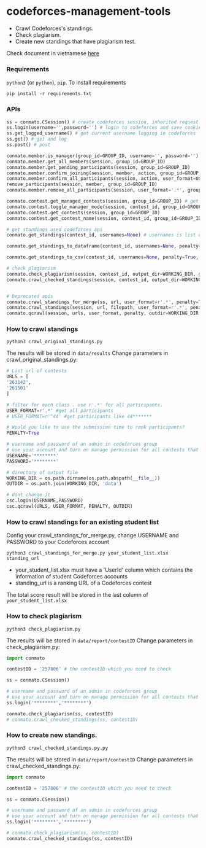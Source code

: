 # codeforces-management-tools
* Crawl Codeforces's standings.
* Check plagiarism.
* Create new standings that have plagiarism test.

Check document in vietnamese [here](https://github.com/ngocjr7/codeforces-management-tools/blob/master/README-vi.md)
### Requirements
```python3``` (or ```python```), ```pip```. To install requirements

```shell
pip install -r requirements.txt
```

### APIs
```python
ss = conmato.CSession() # create codeforces session, inherited request.Session()
ss.login(username='',password='') # login to codeforces and save cookie to ss
ss.get_logged_username() # get current username logging in codeforces
ss.get() # get and log
ss.post() # post

conmato.member.is_manager(group_id=GROUP_ID, username='', password='')
conmato.member.get_all_members(session, group_id=GROUP_ID)
conmato.member.get_pending_participants(session, group_id=GROUP_ID)
conmato.member.confirm_joining(session, member, action, group_id=GROUP_ID)
conmato.member.confirm_all_participants(session, action, user_format=USER_FORMAT, group_id=GROUP_ID)
remove_participants(session, member, group_id=GROUP_ID)
conmato.member.remove_all_participants(session, user_format='.*', group_id=GROUP_ID)

conmato.contest.get_managed_contests(session, group_id=GROUP_ID) # get all contests and toggle manager mode for all contests
conmato.contest.toggle_manager_mode(session, contest_id, group_id=GROUP_ID)
conmato.contest.get_contests(session, group_id=GROUP_ID)
conmato.contest.get_contest_name(session, contest_id, group_id=GROUP_ID)

# get standings used codeforces api
conmato.get_standings(contest_id, usernames=None) # usernames is list of user example usernames=['43152676NgocDM','45164787LanPD']

conmato.get_standings_to_dataframe(contest_id, usernames=None, penalty=True, get_name=False) # if get_name = True -> return dataframe, contestname else return dataframe

conmato.get_standings_to_csv(contest_id, usernames=None, penalty=True, outdir=WORKING_DIR) # create file csv in outdir, return dataframe, contestname 

# check plagiarism
conmato.check_plagiarism(session, contest_id, output_dir=WORKING_DIR, group_id=GROUP_ID, min_lines=MIN_LINES, min_percent=MIN_PERCENT)
conmato.crawl_checked_standings(session, contest_id, output_dir=WORKING_DIR, group_id=GROUP_ID, min_lines=MIN_LINES, min_percent=MIN_PERCENT)


# Deprecated apis
conmato.crawl_standings_for_merge(ss, url, user_format=r'.*', penalty=True, group_id=GROUP_ID) # see How to crawl standings for an existing student list
conmato.crawl_standings(session, url, filepath, user_format=r'.*', penalty=True, only_dir=False, group_id=GROUP_ID) # crawl standing for url
conmato.qcrawl(session, urls, user_format, penalty, outdir=WORKING_DIR, group_id=GROUP_ID) # crawl list standings in urls
```

### How to crawl standings

```shell
python3 crawl_original_standings.py
```
The results will be stored in ```data/results```
Change parameters in crawl_original_standings.py:

```python
# List url of contests
URLS = [
'263142',
'261501'
]

# filter for each class . use r'.*' for all participants.
USER_FORMAT=r'.*' #get all participants
# USER_FORMAT=r'^44' #get participants like 44******* 

# Would you like to use the submission time to rank participants?
PENALTY=True

# username and password of an admin in codeforces group
# use your account and turn on manage permission for all contests that you want to crawl standings
USERNAME='********'
PASSWORD='********'

# directory of output file
WORKING_DIR = os.path.dirname(os.path.abspath(__file__))
OUTDIR = os.path.join(WORKING_DIR, 'data')

# dont change it
csc.login(USERNAME,PASSWORD)
csc.qcrawl(URLS, USER_FORMAT, PENALTY, OUTDIR)

```

### How to crawl standings for an existing student list
Config your crawl_standings_for_merge.py, change USERNAME and PASSWORD to your Codeforces account
```shell
python3 crawl_standings_for_merge.py your_student_list.xlsx standing_url
```
* your_student_list.xlsx must have a 'UserId' column which contains the information of student Codeforces accounts
* standing_url is a ranking URL of a Codeforces contest

The total score result will be stored in the last column of ```your_student_list.xlsx```




### How to check plagiarism

```shell
python3 check_plagiarism.py
```
The results will be stored in ```data/report/contestID```
Change parameters in check_plagiarism.py:

```python
import conmato

contestID = '257806' # the contestID which you need to check

ss = conmato.CSession()

# username and password of an admin in codeforces group
# use your account and turn on manage permission for all contests that you want to crawl standings
ss.login('********','********')

conmato.check_plagiarism(ss, contestID)
# conmato.crawl_checked_standings(ss, contestID)
```


### How to create new standings.

```shell
python3 crawl_checked_standings.py.py
```
The results will be stored in ```data/report/contestID```
Change parameters in crawl_checked_standings.py:

```python
import conmato

contestID = '257806' # the contestID which you need to check

ss = conmato.CSession()

# username and password of an admin in codeforces group
# use your account and turn on manage permission for all contests that you want to crawl standings
ss.login('********','********')

# conmato.check_plagiarism(ss, contestID)
conmato.crawl_checked_standings(ss, contestID)
```


